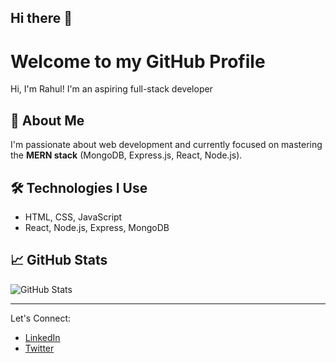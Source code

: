## Hi there 👋

# Welcome to my GitHub Profile

Hi, I'm Rahul! I'm an aspiring full-stack developer

## 🚀 About Me
I'm passionate about web development and currently focused on mastering the **MERN stack** (MongoDB, Express.js, React, Node.js).

## 🛠️ Technologies I Use
- HTML, CSS, JavaScript
- React, Node.js, Express, MongoDB

## 📈 GitHub Stats
![GitHub Stats](https://github-readme-stats.vercel.app/api?username=Im-Rahul-Panchal&show_icons=true&count_private=true)

---

Let's Connect:
- [LinkedIn](https://linkedin.com/in/rahul-panchal28)
- [Twitter](https://x.com/rahulasync)


